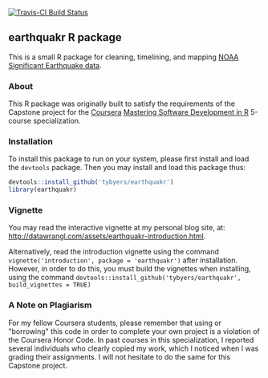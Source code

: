 [![Travis-CI Build Status](https://travis-ci.org/tybyers/earthquakr.svg?branch=master)](https://travis-ci.org/tybyers/earthquakr)

## earthquakr R package

This is a small R package for cleaning, timelining, and mapping [NOAA Significant Earthquake data](https://www.ngdc.noaa.gov/nndc/struts/form?t=101650&s=1&d=1).

### About

This R package was originally built to satisfy the requirements of the Capstone project for the [Coursera](http://www.coursera.org) [Mastering Software Development in R](https://www.coursera.org/specializations/r) 5-course specialization.

### Installation

To install this package to run on your system, please first install and load the `devtools` package. Then you may install and load this package thus:

```r
devtools::install_github('tybyers/earthquakr')
library(earthquakr)
```

### Vignette

You may read the interactive vignette at my personal blog site, at: http://datawrangl.com/assets/earthquakr-introduction.html.

Alternatively, read the introduction vignette using the command `vignette('introduction', package = 'earthquakr')` after installation.  However, in order to do this, you must build the vignettes when installing, using the command `devtools::install_github('tybyers/earthquakr', build_vignettes = TRUE)`


### A Note on Plagiarism

For my fellow Coursera students, please remember that using or "borrowing" this code in order to complete your own project is a violation of the Coursera Honor Code. In past courses in this specialization, I reported several individuals who clearly copied my work, which I noticed when I was grading their assignments.  I will not hesitate to do the same for this Capstone project.  
